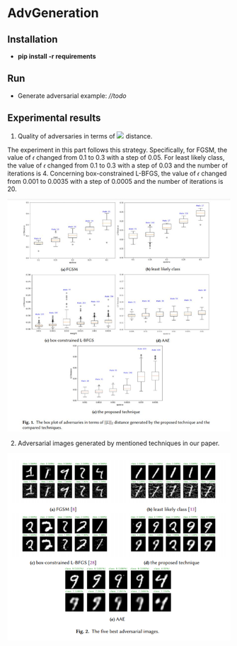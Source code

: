 # AdvGeneration

## Installation

- **pip install -r requirements**

## Run
- Generate adversarial example: *//todo*

## Experimental results

1. Quality of adversaries in terms of <img src="https://render.githubusercontent.com/render/math?math=||L||_2"> distance. 

The experiment in this part follows this strategy. Specifically, for FGSM, the value of 𝜖 changed from 0.1 to 0.3 with a step of 0.05. For least likely class, the value of 𝜖 changed from 0.1 to 0.3 with a step of 0.03 and the number of iterations is 4. Concerning box-constrained L-BFGS, the value of 𝜖  changed from 0.001 to 0.0035 with a step of 0.0005 and the number of iterations is 20.

![box plots](./images/box_plots.png)

2. Adversarial images generated by mentioned techniques in our paper.

![image results](./images/best_adv.png)

